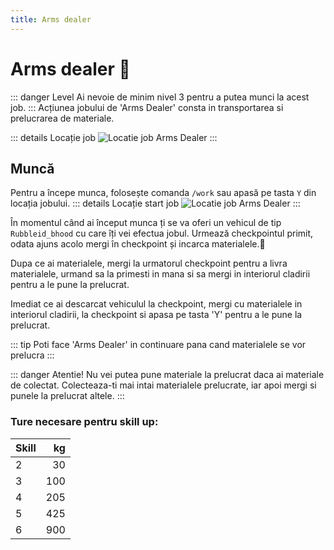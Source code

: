 ```yaml
---
title: Arms dealer
---
```


# Arms dealer 🔫
::: danger Level 
Ai nevoie de minim nivel 3 pentru a putea munci la acest job.
:::
Acțiunea jobului de 'Arms Dealer' consta in transportarea si prelucrarea de materiale.

::: details Locație job
![Locatie job Arms Dealer](https://i.imgur.com/ToTs7zg.png "Arms Dealer")
:::
## Muncă
Pentru a începe munca, folosește comanda `/work` sau apasă pe tasta `Y` din locația jobului.
::: details Locație start job
![Locatie job Arms Dealer](https://i.imgur.com/PQH4JHI.png "Locație job Arms Dealer")
:::

În momentul când ai început munca ți se va oferi un vehicul de tip `Rubbleid_bhood` cu care îți vei efectua jobul. Urmează checkpointul primit, odata ajuns acolo mergi în checkpoint și incarca materialele.🔫

Dupa ce ai materialele, mergi la urmatorul checkpoint pentru a livra materialele, urmand sa la primesti in mana si sa mergi in interiorul cladirii pentru a le pune la prelucrat.

Imediat ce ai descarcat vehiculul la checkpoint, mergi cu materialele in interiorul cladirii, la checkpoint si apasa pe tasta 'Y' pentru a le pune la prelucrat.

::: tip
Poti face 'Arms Dealer' in continuare pana cand materialele se vor prelucra
:::

::: danger Atentie!
Nu vei putea pune materiale la prelucrat daca ai materiale de colectat.
Colecteaza-ti mai intai materialele prelucrate, iar apoi mergi si punele la prelucrat altele.
:::


### Ture necesare pentru skill up:

| Skill         |  kg   |
| ------------- | ----: |
| 2             | 30|
| 3             | 100|
| 4             | 205|
| 5             | 425|
| 6             | 900|
